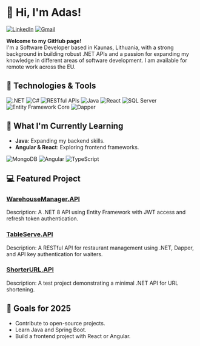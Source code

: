 # 👋 Hi, I'm Adas!
[![LinkedIn](https://img.shields.io/badge/-LinkedIn-0A66C2?logo=linkedin&logoColor=white&style=flat)](https://www.linkedin.com/in/adas-alvikas/) [![Gmail](https://img.shields.io/badge/-Gmail-EA4335?logo=gmail&logoColor=white&style=flat)](mailto:adas.alvikas@gmail.com)

**Welcome to my GitHub page!**  
I'm a Software Developer based in Kaunas, Lithuania, with a strong background in building robust .NET APIs and a passion for expanding my knowledge in different areas of software development. I am available for remote work across the EU.

## 🔧 Technologies & Tools

![.NET](https://img.shields.io/badge/-.NET-512BD4?logo=dotnet&logoColor=white&style=flat) ![C#](https://img.shields.io/badge/-C%23-239120?logo=c-sharp&logoColor=white&style=flat) ![RESTful APIs](https://img.shields.io/badge/-RESTful_APIs-0A66C2?logo=rest-api&logoColor=white&style=flat) ![Java](https://img.shields.io/badge/-Java-007396?logo=java&logoColor=white&style=flat) ![React](https://img.shields.io/badge/-React-61DAFB?logo=react&logoColor=black&style=flat) ![SQL Server](https://img.shields.io/badge/-SQL_Server-CC2927?logo=microsoft-sql-server&logoColor=white&style=flat)
![Entity Framework Core](https://img.shields.io/badge/-Entity_Framework_Core-7F5CFF?logo=dotnet&logoColor=white&style=flat) 
![Dapper](https://img.shields.io/badge/-Dapper-0E9B8E?logo=generic-technology&logoColor=white&style=flat) 

## 🌱 What I'm Currently Learning
- **Java**: Expanding my backend skills.
- **Angular & React**: Exploring frontend frameworks.
  
![MongoDB](https://img.shields.io/badge/-MongoDB-808080?logo=mongodb&logoColor=white&style=flat)
![Angular](https://img.shields.io/badge/-Angular-808080?logo=angular&logoColor=white&style=flat)
![TypeScript](https://img.shields.io/badge/-TypeScript-808080?logo=typescript&logoColor=white&style=flat)


## 💻 Featured Project

### [WarehouseManager.API](https://github.com/adascoding/WarehouseManager)
Description: A .NET 8 API using Entity Framework with JWT access and refresh token authentication.

### [TableServe.API](https://github.com/adascoding/TableServe)
Description: A RESTful API for restaurant management using .NET, Dapper, and API key authentication for waiters.

### [ShorterURL.API](https://github.com/adascoding/ShorterURL)
Description: A test project demonstrating a minimal .NET API for URL shortening.

## 🎯 Goals for 2025
- Contribute to open-source projects.
- Learn Java and Spring Boot.
- Build a frontend project with React or Angular.
